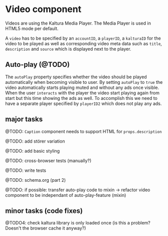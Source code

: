 # Video component

Videos are using the Kaltura Media Player. The Media Player is used in HTML5 mode per default.

A `video` has to be specified by an `accountID`, a `playerID`, a `kalturaID` for the video to be played as well as corresponding video meta data such as `title`, `description` and `source` which is displayed next to the player.

## Auto-play (@TODO)

The `autoPlay` property specifies whether the video should be played automatically when becoming visible to user. By setting `autoPlay` to `true` the video automatically starts playing muted and without any ads once visible. When the user `interacts` with the player the video start playing again from start but this time showing the ads as well. To accomplish this we need to have a separate player specified by `playerID2` which does not play any ads.

## major tasks

@TODO: `Caption` component needs to support HTML for `props.description`

@TODO: add störer variation

@TODO: add basic styling

@TODO: cross-browser tests (manually?)

@TODO: write tests

@TODO: schema.org (part 2)

@TODO: if possible: transfer auto-play code to mixin -> refactor video component to be independant of auto-play-feature (mixin)

## minor tasks (code fixes)

@TODO4: check kaltura library is only loaded once (is this a problem? Doesn't the browser cache it anyway?)

